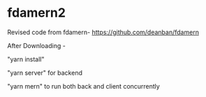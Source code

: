 # fdamern2
Revised code from fdamern- https://github.com/deanban/fdamern

After Downloading -

"yarn install"

"yarn server" for backend

"yarn mern" to run both back and client concurrently

